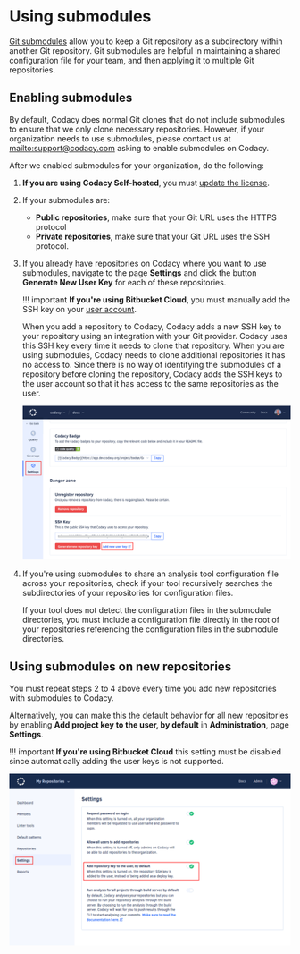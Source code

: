 # Using submodules

[Git submodules](https://git-scm.com/book/en/v2/Git-Tools-Submodules) allow you to keep a Git repository as a subdirectory within another Git repository. Git submodules are helpful in maintaining a shared configuration file for your team, and then applying it to multiple Git repositories.

## Enabling submodules

By default, Codacy does normal Git clones that do not include submodules to ensure that we only clone necessary repositories. However, if your organization needs to use submodules, please contact us at <mailto:support@codacy.com> asking to enable submodules on Codacy.

After we enabled submodules for your organization, do the following:

1.  **If you are using Codacy Self-hosted**, you must [update the license](/chart/maintenance/license/).

2.  If your submodules are:

    -   **Public repositories**, make sure that your Git URL uses the HTTPS protocol
    -   **Private repositories**, make sure that your Git URL uses the SSH protocol.

3.  If you already have repositories on Codacy where you want to use submodules, navigate to the page **Settings** and click the button **Generate New User Key** for each of these repositories.

    !!! important
        **If you're using Bitbucket Cloud**, you must manually add the SSH key on your [user account](https://bitbucket.org/account/settings/ssh-keys/).

    When you add a repository to Codacy, Codacy adds a new SSH key to your repository using an integration with your Git provider. Codacy uses this SSH key every time it needs to clone that repository. When you are using submodules, Codacy needs to clone additional repositories it has no access to. Since there is no way of identifying the submodules of a repository before cloning the repository, Codacy adds the SSH keys to the user account so that it has access to the same repositories as the user.

    ![Generate new user key](images/using-submodules-generate-new-user-key.png)

4.  If you're using submodules to share an analysis tool configuration file across your repositories, check if your tool recursively searches the subdirectories of your repositories for configuration files.

    If your tool does not detect the configuration files in the submodule directories, you must include a configuration file directly in the root of your repositories referencing the configuration files in the submodule directories.

## Using submodules on new repositories

You must repeat steps 2 to 4 above every time you add new repositories with submodules to Codacy.

Alternatively, you can make this the default behavior for all new repositories by enabling **Add project key to the user, by default** in **Administration**, page **Settings**.

!!! important
    **If you're using Bitbucket Cloud** this setting must be disabled since automatically adding the user keys is not supported.

![Add project key to the user by default](images/using-submodules-default-add-user-key.png)

